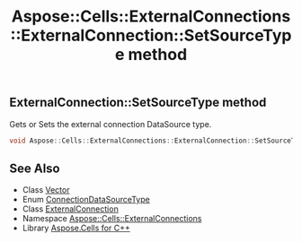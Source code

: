 ﻿---
title: Aspose::Cells::ExternalConnections::ExternalConnection::SetSourceType method
linktitle: SetSourceType
second_title: Aspose.Cells for C++ API Reference
description: 'Aspose::Cells::ExternalConnections::ExternalConnection::SetSourceType method. Gets or Sets the external connection DataSource type in C++.'
type: docs
weight: 900
url: /cpp/aspose.cells.externalconnections/externalconnection/setsourcetype/
---
## ExternalConnection::SetSourceType method


Gets or Sets the external connection DataSource type.

```cpp
void Aspose::Cells::ExternalConnections::ExternalConnection::SetSourceType(ConnectionDataSourceType value)
```

## See Also

* Class [Vector](../../../aspose.cells/vector/)
* Enum [ConnectionDataSourceType](../../connectiondatasourcetype/)
* Class [ExternalConnection](../)
* Namespace [Aspose::Cells::ExternalConnections](../../)
* Library [Aspose.Cells for C++](../../../)
